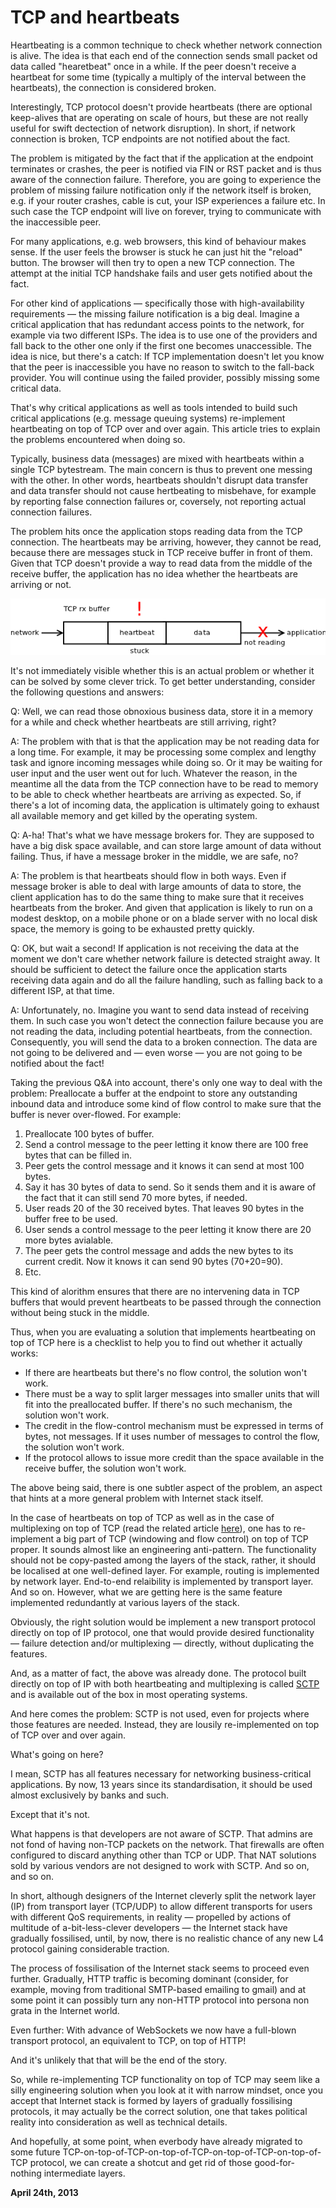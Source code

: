 # TCP and heartbeats



Heartbeating is a common technique to check whether network connection is alive. The idea is that each end of the connection sends small packet od data called "hearetbeat" once in a while. If the peer doesn't receive a heartbeat for some time (typically a multiply of the interval between the heartbeats), the connection is considered broken.

Interestingly, TCP protocol doesn't provide heartbeats (there are optional keep-alives that are operating on scale of hours, but these are not really useful for swift dectection of network disruption). In short, if network connection is broken, TCP endpoints are not notified about the fact.

The problem is mitigated by the fact that if the application at the endpoint terminates or crashes, the peer is notified via FIN or RST packet and is thus aware of the connection failure. Therefore, you are going to experience the problem of missing failure notification only if the network itself is broken, e.g. if your router crashes, cable is cut, your ISP experiences a failure etc. In such case the TCP endpoint will live on forever, trying to communicate with the inaccessible peer.

For many applications, e.g. web browsers, this kind of behaviour makes sense. If the user feels the browser is stuck he can just hit the "reload" button. The browser will then try to open a new TCP connection. The attempt at the initial TCP handshake fails and user gets notified about the fact.

For other kind of applications — specifically those with high-availability requirements — the missing failure notification is a big deal. Imagine a critical application that has redundant access points to the network, for example via two different ISPs. The idea is to use one of the providers and fall back to the other one only if the first one becomes unaccessible. The idea is nice, but there's a catch: If TCP implementation doesn't let you know that the peer is inaccessible you have no reason to switch to the fall-back provider. You will continue using the failed provider, possibly missing some critical data.

That's why critical applications as well as tools intended to build such critical applications (e.g. message queuing systems) re-implement heartbeating on top of TCP over and over again. This article tries to explain the problems encountered when doing so.

Typically, business data (messages) are mixed with heartbeats within a single TCP bytestream. The main concern is thus to prevent one messing with the other. In other words, heartbeats shouldn't disrupt data transfer and data transfer should not cause hertbeating to misbehave, for example by reporting false connection failures or, coversely, not reporting actual connection failures.

The problem hits once the application stops reading data from the TCP connection. The heartbeats may be arriving, however, they cannot be read, because there are messages stuck in TCP receive buffer in front of them. Given that TCP doesn't provide a way to read data from the middle of the receive buffer, the application has no idea whether the heartbeats are arriving or not.

![](heartbeats1.png)

It's not immediately visible whether this is an actual problem or whether it can be solved by some clever trick. To get better understanding, consider the following questions and answers:

Q: Well, we can read those obnoxious business data, store it in a memory for a while and check whether heartbeats are still arriving, right?

A: The problem with that is that the application may be not reading data for a long time. For example, it may be processing some complex and lengthy task and ignore incoming messages while doing so. Or it may be waiting for user input and the user went out for luch. Whatever the reason, in the meantime all the data from the TCP connection have to be read to memory to be able to check whether heartbeats are arriving as expected. So, if there's a lot of incoming data, the application is ultimately going to exhaust all available memory and get killed by the operating system.

Q: A-ha! That's what we have message brokers for. They are supposed to have a big disk space available, and can store large amount of data without failing. Thus, if have a message broker in the middle, we are safe, no?

A: The problem is that heartbeats should flow in both ways. Even if message broker is able to deal with large amounts of data to store, the client application has to do the same thing to make sure that it receives heartbeats from the broker. And given that application is likely to run on a modest desktop, on a mobile phone or on a blade server with no local disk space, the memory is going to be exhausted pretty quickly.

Q: OK, but wait a second! If application is not receiving the data at the moment we don't care whether network failure is detected straight away. It should be sufficient to detect the failure once the application starts receiving data again and do all the failure handling, such as falling back to a different ISP, at that time.

A: Unfortunately, no. Imagine you want to send data instead of receiving them. In such case you won't detect the connection failure because you are not reading the data, including potential heartbeats, from the connection. Consequently, you will send the data to a broken connection. The data are not going to be delivered and — even worse — you are not going to be notified about the fact!

Taking the previous Q&A into account, there's only one way to deal with the problem: Preallocate a buffer at the endpoint to store any outstanding inbound data and introduce some kind of flow control to make sure that the buffer is never over-flowed. For example:

1.  Preallocate 100 bytes of buffer.
2.  Send a control message to the peer letting it know there are 100 free bytes that can be filled in.
3.  Peer gets the control message and it knows it can send at most 100 bytes.
4.  Say it has 30 bytes of data to send. So it sends them and it is aware of the fact that it can still send 70 more bytes, if needed.
5.  User reads 20 of the 30 received bytes. That leaves 90 bytes in the buffer free to be used.
6.  User sends a control message to the peer letting it know there are 20 more bytes avialable.
7.  The peer gets the control message and adds the new bytes to its current credit. Now it knows it can send 90 bytes (70+20=90).
8.  Etc.

This kind of alorithm ensures that there are no intervening data in TCP buffers that would prevent heartbeats to be passed through the connection without being stuck in the middle.

Thus, when you are evaluating a solution that implements heartbeating on top of TCP here is a checklist to help you to find out whether it actually works:

*   If there are heartbeats but there's no flow control, the solution won't work.
*   There must be a way to split larger messages into smaller units that will fit into the preallocated buffer. If there's no such mechanism, the solution won't work.
*   The credit in the flow-control mechanism must be expressed in terms of bytes, not messages. If it uses number of messages to control the flow, the solution won't work.
*   If the protocol allows to issue more credit than the space available in the receive buffer, the solution won't work.

The above being said, there is one subtler aspect of the problem, an aspect that hints at a more general problem with Internet stack itself.

In the case of heartbeats on top of TCP as well as in the case of multiplexing on top of TCP (read the related article [here](/blog:18)), one has to re-implement a big part of TCP (windowing and flow control) on top of TCP proper. It sounds almost like an engineering anti-pattern. The functionality should not be copy-pasted among the layers of the stack, rather, it should be localised at one well-defined layer. For example, routing is implemented by network layer. End-to-end relaibility is implemented by transport layer. And so on. However, what we are getting here is the same feature implemented redundantly at various layers of the stack.

Obviously, the right solution would be implement a new transport protocol directly on top of IP protocol, one that would provide desired functionality — failure detection and/or multiplexing — directly, without duplicating the features.

And, as a matter of fact, the above was already done. The protocol built directly on top of IP with both heartbeating and multiplexing is called [SCTP](https://en.wikipedia.org/wiki/SCTP) and is available out of the box in most operating systems.

And here comes the problem: SCTP is not used, even for projects where those features are needed. Instead, they are lousily re-implemented on top of TCP over and over again.

What's going on here?

I mean, SCTP has all features necessary for networking business-critical applications. By now, 13 years since its standardisation, it should be used almost exclusively by banks and such.

Except that it's not.

What happens is that developers are not aware of SCTP. That admins are not fond of having non-TCP packets on the network. That firewalls are often configured to discard anything other than TCP or UDP. That NAT solutions sold by various vendors are not designed to work with SCTP. And so on, and so on.

In short, although designers of the Internet cleverly split the network layer (IP) from transport layer (TCP/UDP) to allow different transports for users with different QoS requirements, in reality — propelled by actions of multitude of a-bit-less-clever developers — the Internet stack have gradually fossilised, until, by now, there is no realistic chance of any new L4 protocol gaining considerable traction.

The process of fossilisation of the Internet stack seems to proceed even further. Gradually, HTTP traffic is becoming dominant (consider, for example, moving from traditional SMTP-based emailing to gmail) and at some point it can possibly turn any non-HTTP protocol into persona non grata in the Internet world.

Even further: With advance of WebSockets we now have a full-blown transport protocol, an equivalent to TCP, on top of HTTP!

And it's unlikely that that will be the end of the story.

So, while re-implementing TCP functionality on top of TCP may seem like a silly engineering solution when you look at it with narrow mindset, once you accept that Internet stack is formed by layers of gradually fossilising protocols, it may actually be the correct solution, one that takes political reality into consideration as well as technical details.

And hopefully, at some point, when everbody have already migrated to some future TCP-on-top-of-TCP-on-top-of-TCP-on-top-of-TCP-on-top-of-TCP protocol, we can create a shotcut and get rid of those good-for-nothing intermediate layers.

**April 24th, 2013**